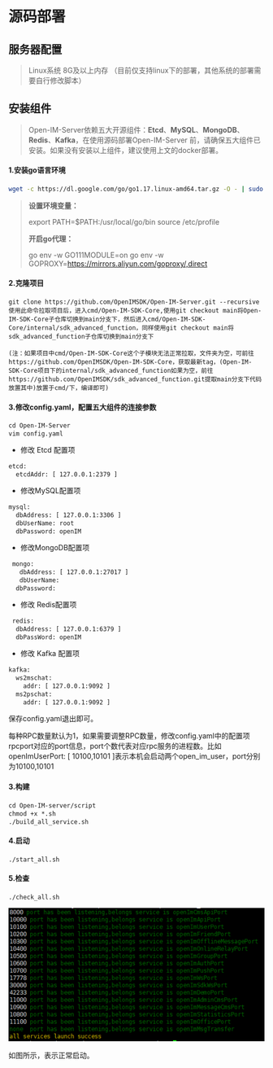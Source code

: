 # 源码部署

## 服务器配置

> Linux系统 8G及以上内存  （目前仅支持linux下的部署，其他系统的部署需要自行修改脚本） 

## 安装组件

> Open-IM-Server依赖五大开源组件：**Etcd**、**MySQL**、**MongoDB**、**Redis**、**Kafka**，在使用源码部署Open-IM-Server 前，请确保五大组件已安装。如果没有安装以上组件，建议使用上文的docker部署。

#### 1.安装go语言环境

```bash
wget -c https://dl.google.com/go/go1.17.linux-amd64.tar.gz -O - | sudo tar -xz -C /usr/local
```
>**设置环境变量：**
>
>export PATH=$PATH:/usr/local/go/bin
>source /etc/profile
>
>**开启go代理：**
>
>go env -w GO111MODULE=on
>go env -w GOPROXY=https://mirrors.aliyun.com/goproxy/,direct


#### 2.克隆项目

```
git clone https://github.com/OpenIMSDK/Open-IM-Server.git --recursive
使用此命令拉取项目后，进入cmd/Open-IM-SDK-Core,使用git checkout main将Open-IM-SDK-Core子仓库切换到main分支下，然后进入cmd/Open-IM-SDK-Core/internal/sdk_advanced_function，同样使用git checkout main将sdk_advanced_function子仓库切换到main分支下

(注：如果项目中cmd/Open-IM-SDK-Core这个子模块无法正常拉取，文件夹为空，可前往https://github.com/OpenIMSDK/Open-IM-SDK-Core，获取最新tag，(Open-IM-SDK-Core项目下的internal/sdk_advanced_function如果为空，前往https://github.com/OpenIMSDK/sdk_advanced_function.git提取main分支下代码放置其中)放置于cmd/下，编译即可)
```

#### 3.修改config.yaml，配置五大组件的连接参数

```
cd Open-IM-Server
vim config.yaml
```

- 修改 Etcd 配置项

```
etcd:
  etcdAddr: [ 127.0.0.1:2379 ]
```

- 修改MySQL配置项

```
mysql:
  dbAddress: [ 127.0.0.1:3306 ]
  dbUserName: root
  dbPassword: openIM
```

- 修改MongoDB配置项

```
 mongo:
   dbAddress: [ 127.0.0.1:27017 ]
   dbUserName:
  dbPassword:
```

- 修改 Redis配置项

```
 redis:
  dbAddress: [ 127.0.0.1:6379 ]
  dbPassWord: openIM
```

- 修改 Kafka 配置项

```
kafka:
  ws2mschat:
    addr: [ 127.0.0.1:9092 ]
  ms2pschat:
    addr: [ 127.0.0.1:9092 ]
```

保存config.yaml退出即可。

每种RPC数量默认为1，如果需要调整RPC数量，修改config.yaml中的配置项rpcport对应的port信息，port个数代表对应rpc服务的进程数。比如openImUserPort: [ 10100,10101 ]表示本机会启动两个open_im_user，port分别为10100,10101

#### 3.构建

```
cd Open-IM-server/script
chmod +x *.sh
./build_all_service.sh
```

#### 4.启动

```
./start_all.sh
```

#### 5.检查

```
./check_all.sh
```

![image-20210720174028863](../../images/deploy_check.png)

如图所示，表示正常启动。

